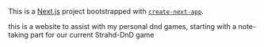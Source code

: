 This is a [Next.js](https://nextjs.org/) project bootstrapped with [`create-next-app`](https://github.com/vercel/next.js/tree/canary/packages/create-next-app).

this is a website to assist with my personal dnd games, starting with a note-taking part for our current Strahd-DnD game
